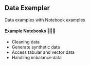 ## Data Exemplar
Data examples with Notebook examples


#### Example Notebooks 👩🏻‍💻

- Cleaning data
- Generate synthetic data
- Access tabular and vector data
- Handling imbalance data